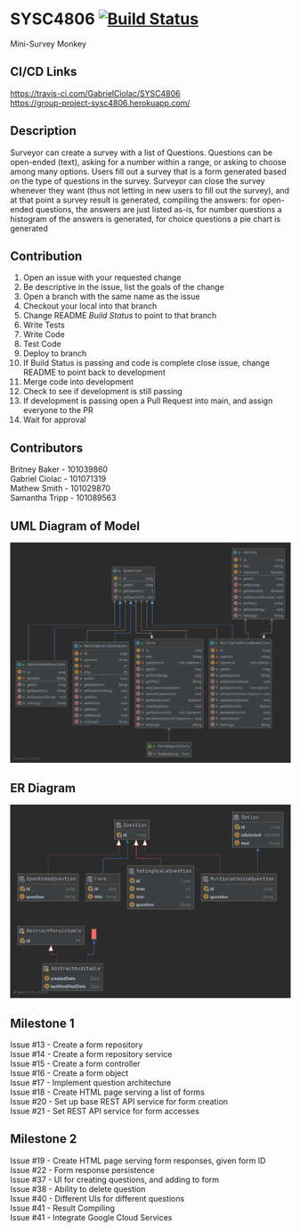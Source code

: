 # SYSC4806 [![Build Status](https://travis-ci.com/GabrielCiolac/SYSC4806.svg?branch=main)](https://travis-ci.com/GabrielCiolac/SYSC4806)
Mini-Survey Monkey

## CI/CD Links
https://travis-ci.com/GabrielCiolac/SYSC4806  
https://group-project-sysc4806.herokuapp.com/

## Description
Surveyor can create a survey with a list of Questions. Questions can be open-ended (text), asking for a number within a
range, or asking to choose among many options.  Users fill out a survey that is a form generated based on the type of 
questions in the survey. Surveyor can close the survey whenever they want
(thus not letting in new users to fill out the survey), and at that point a survey result is generated, compiling the
answers: for open-ended questions, the answers are just listed as-is, for number questions a histogram of the answers is
generated, for choice questions a pie chart is generated

## Contribution
1. Open an issue with your requested change
2. Be descriptive in the issue, list the goals of the change
3. Open a branch with the same name as the issue
4. Checkout your local into that branch
5. Change README *Build Status* to point to that branch
6. Write Tests
7. Write Code
8. Test Code
9. Deploy to branch
10. If Build Status is passing and code is complete close issue, change README to point back to development
11. Merge code into development
12. Check to see if development is still passing
13. If development is passing open a Pull Request into main, and assign everyone to the PR
14. Wait for approval

## Contributors
Britney Baker - 101039860  
Gabriel Ciolac - 101071319  
Mathew Smith - 101029870  
Samantha Tripp - 101089563

## UML Diagram of Model
![Alt text](UML-Class-Diagram-of-Model.png?raw=true "Title")
## ER Diagram
![Alt text](ER-Diagram.png?raw=true "Title")

## Milestone 1
Issue #13 - Create a form repository  
Issue #14 - Create a form repository service  
Issue #15 - Create a form controller  
Issue #16 - Create a form object  
Issue #17 - Implement question architecture  
Issue #18 - Create HTML page serving a list of forms  
Issue #20 - Set up base REST API service for form creation  
Issue #21 - Set REST API service for form accesses

## Milestone 2
Issue #19 - Create HTML page serving form responses, given form ID  
Issue #22 - Form response persistence  
Issue #37 - UI for creating questions, and adding to form  
Issue #38 - Ability to delete question  
Issue #40 - Different UIs for different questions  
Issue #41 - Result Compiling  
Issue #41 - Integrate Google Cloud Services  
